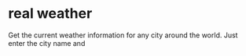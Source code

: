 # real weather
 Get the current weather information for any city around the world. Just enter the city name and 
